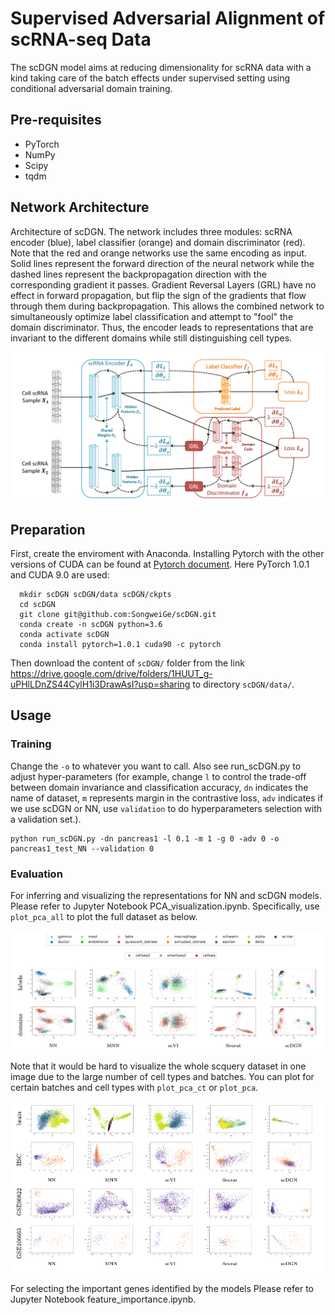 # Supervised Adversarial Alignment of scRNA-seq Data

The scDGN model aims at reducing dimensionality for scRNA data with a kind taking care of the batch effects under supervised setting using conditional adversarial domain training.

## Pre-requisites
* PyTorch
* NumPy
* Scipy
* tqdm

## Network Architecture

Architecture of scDGN. The network includes three modules: scRNA encoder (blue), label classifier (orange) and domain discriminator (red). Note that the red and orange networks use the same encoding as input. Solid lines represent the forward direction of the neural network while the dashed lines represent the backpropagation direction with the corresponding gradient it passes. Gradient Reversal Layers (GRL) have no effect in forward propagation, but flip the sign of the gradients that flow through them during backpropagation. This allows the combined network to simultaneously optimize label classification and attempt to "fool" the domain discriminator. Thus, the encoder leads to representations that are invariant to the different domains while still distinguishing cell types.

![Network Architecture](image/model.jpg)

## Preparation 

First, create the enviroment with Anaconda. Installing Pytorch with the other versions of CUDA can be found at [Pytorch document](https://pytorch.org/get-started/previous-versions/). Here PyTorch 1.0.1 and CUDA 9.0 are used:
```
  mkdir scDGN scDGN/data scDGN/ckpts
  cd scDGN
  git clone git@github.com:SongweiGe/scDGN.git
  conda create -n scDGN python=3.6
  conda activate scDGN
  conda install pytorch=1.0.1 cuda90 -c pytorch
```

Then download the content of `scDGN/` folder from the link https://drive.google.com/drive/folders/1HUUT_g-uPHlLDnZS44CylH1i3DrawAsI?usp=sharing to directory `scDGN/data/`. 

## Usage

### Training
Change the `-o` to whatever you want to call. Also see run_scDGN.py to adjust hyper-parameters (for example, change `l` to control the trade-off between domain invariance and classification accuracy, `dn` indicates the name of dataset, `m` represents  margin in the contrastive loss, `adv` indicates if we use scDGN or NN, use `validation` to do hyperparameters selection with a validation set.). 
```
python run_scDGN.py -dn pancreas1 -l 0.1 -m 1 -g 0 -adv 0 -o pancreas1_test_NN --validation 0
```

### Evaluation
For inferring and visualizing the representations for NN and scDGN models. Please refer to Jupyter Notebook PCA_visualization.ipynb. Specifically, use `plot_pca_all` to plot the full dataset as below.

![PCA visualization for pancreas2 dataset](image/pancreas.jpg)

Note that it would be hard to visualize the whole scquery dataset in one image due to the large number of cell types and batches. You can plot for certain batches and cell types with `plot_pca_ct` or `plot_pca`.

![PCA visualization for scquery dataset](image/scquery.jpg)

For selecting the important genes identified by the models Please refer to Jupyter Notebook feature_importance.ipynb.
